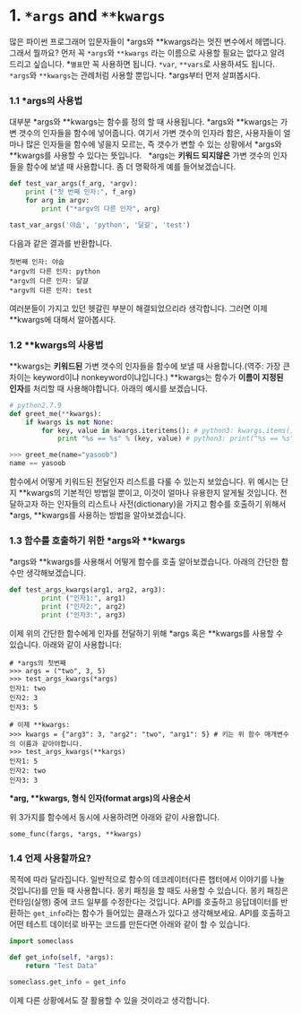 # 1. `*args` and `**kwargs`

많은 파이썬 프로그래머 입문자들이 \*args와 \*\*kwargs라는 멋진 변수에서 헤맵니다. 그래서 뭘까요? 먼저 꼭 `*args`와 `**kwargs` 라는 이름으로 사용할 필요는 없다고 알려드리고 싶습니다.  \*`별표`만 꼭 사용하면 됩니다. `*var`,  `**vars`로 사용하셔도 됩니다. `*args`와 `**kwargs`는 관례처럼 사용할 뿐입니다. \*args부터 먼저 살펴봅시다.

### 1.1 \*args의 사용법

대부분 \*args와 \*\*kwargs는 함수를 정의 할 때 사용됩니다. \*args와 \*\*kwargs는 가변 갯수의 인자들을 함수에 넣어줍니다. 여기서 가변 갯수의 인자라 함은, 사용자들이 얼마나 많은 인자들을 함수에 넣을지 모르는, 즉 갯수가 변할 수 있는 상황에서 \*args와 \*\*kwargs를 사용할 수 있다는 뜻입니다.  
\*args는 **키워드 되지않은** 가변 갯수의 인자들을 함수에 보낼 때 사용합니다. 좀 더 명확하게 예를 들어보겠습니다.

```py
def test_var_args(f_arg, *argv):
    print ("첫 번째 인자:", f_arg)
    for arg in argv:
        print ("*argv의 다른 인자", arg)

tast_var_args('야숩', 'python', '달걀', 'test')
```

다음과 같은 결과를 반환합니다.

```
첫번째 인자: 야숩
*argv의 다른 인자: python
*argv의 다른 인자: 달걀
*argv의 다른 인자: test
```

여러분들이 가지고 있던 헷갈린 부분이 해결되었으리라 생각합니다. 그러면 이제 \*\*kwargs에 대해서 알아봅시다.

### 1.2 \*\*kwargs의 사용법

\*\*kwargs는 **키워드된** 가변 갯수의 인자들을 함수에 보낼 때 사용합니다.\(역주:  가장 큰 차이는 keyword이냐 nonkeyword이냐입니다.\) \*\*kwargs는 함수가 **이름이 지정된 인자**를 처리할 때 사용해야합니다. 아래의 예시를 보겠습니다.

```py
# python2.7.9
def greet_me(**kwargs):
    if kwargs is not None:
        for key, value in kwargs.iteritems(): # python3: kwargs.items()
            print "%s == %s" % (key, value) # python3: print("%s == %s" % (key, value))

>>> greet_me(name="yasoob")
name == yasoob
```

함수에서 어떻게 키워드된 전달인자 리스트를  다룰 수 있는지 보았습니다. 위 예시는 단지 \*\*kwargs의 기본적인 방법일 뿐이고, 이것이 얼마나 유용한지 알게될 것입니다. 전달하고자 하는 인자들의 리스트나 사전\(dictionary\)을 가지고 함수를 호출하기 위해서 \*args, \*\*kwargs를 사용하는 방법을 알아보겠습니다.

### 1.3 함수를 호출하기 위한 \*args와 \*\*kwargs

\*args와 \*\*kwargs를 사용해서 어떻게 함수를 호출 알아보겠습니다. 아래의 간단한 함수만 생각해보겠습니다.

```py
def test_args_kwargs(arg1, arg2, arg3):
        print ("인자1:", arg1)
        print ("인자2:", arg2)
        print ("인자3:", arg3)
```

이제 위의 간단한 함수에게 인자를 전달하기 위해 \*args 혹은 \*\*kwargs를 사용할 수 있습니다. 아래와 같이 사용합니다:

```
# *args의 첫번째
>>> args = ("two", 3, 5)
>>> test_args_kwargs(*args)
인자1: two
인자2: 3
인자3: 5

# 이제 **kwargs:
>>> kwargs = {"arg3": 3, "arg2": "two", "arg1": 5} # 키는 위 함수 매개변수의 이름과 같아야합니다.
>>> test_args_kwargs(**kargs)
인자1: 5
인자2: two
인자3: 3
```

**\*arg, \*\*kwargs, 형식 인자\(format args\)의 사용순서**

위 3가지를 함수에서 동시에 사용하려면 아래와 같이 사용합니다.

```
some_func(fargs, *args, **kwargs)
```

### 1.4 언제 사용할까요?

목적에 따라 달라집니다. 일반적으로 함수의 데코레이터\(다른 챕터에서 이야기를 나눌 것입니다\)를 만들 때 사용합니다. 몽키 패칭을 할 때도 사용할 수 있습니다. 몽키 패칭은 런타임\(실행\) 중에 코드 일부를 수정한다는 것입니다. API를 호출하고 응답데이터를 반환하는 `get_info`라는 함수가 들어있는 클래스가 있다고 생각해보세요. API를 호출하고 어떤 테스트 데이터로 바꾸는 코드를 만든다면 아래와 같이 할 수 있습니다.

```py
import someclass

def get_info(self, *args):
    return "Test Data"

someclass.get_info = get_info
```

이제 다른 상황에서도 잘 활용할 수 있을 것이라고 생각합니다.
